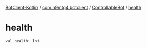[BotClient-Kotlin](../../index.md) / [com.n9mtq4.botclient](../index.md) / [ControllableBot](index.md) / [health](.)


# health

`val health: Int`


